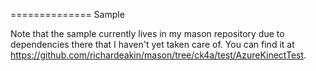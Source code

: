 ==============
Sample

Note that the sample currently lives in my mason repository due to dependencies there that I haven't yet taken care of. You can find it at https://github.com/richardeakin/mason/tree/ck4a/test/AzureKinectTest.

